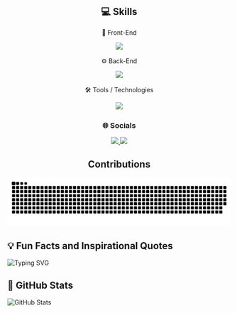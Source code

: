 <h2 align="center">💻 Skills</h2>

<p align="center">🎨 Front-End</p>
<p align="center">
    <img src="https://skillicons.dev/icons?i=html,css,javascript,ts,react,angular,next,bootstrap,tailwind,swift" />
</p>

<p align="center">⚙️ Back-End</p>
<p align="center">
    <img src="https://skillicons.dev/icons?i=nodejs,expressjs,cs,c,cpp,dotnet,spring,py,php,flask,django" />
</p>

<p align="center">🛠️ Tools / Technologies</p>
<p align="center">
    <img src="https://skillicons.dev/icons?i=git,github,tensorflow,postman,mongodb,mysql,sqlite,postgres,firebase,aws,gcp" />
</p>

<h3 align="center">🌐 Socials</h3>
<p align="center">
    <a href="mailto:amrabdelwahed00@gmail.com">
        <img src="https://skillicons.dev/icons?i=gmail" />
    </a>
    <a href="https://www.linkedin.com/in/amrabdelwahed/">
        <img src="https://skillicons.dev/icons?i=linkedin" />
    </a>
</p>

<h2 align="center">Contributions</h2>

![snake gif](https://github.com/AmrAbdelwahed/AmrAbdelwahed/blob/output/github-contribution-grid-snake-dark.svg)

## 💡 Fun Facts and Inspirational Quotes
![Typing SVG](https://readme-typing-svg.herokuapp.com?font=Fira+Code&size=18&duration=3000&color=F7B73F&lines=Debugging+is+like+being+a+detective!;Data+drives+the+future!;Keep+learning,+keep+growing!;Innovation+begins+where+knowledge+ends!)

<!---
## 🏙️ GitHub Skyline
![GitHub Skyline](https://github.com/AmrAbdelwahed/AmrAbdelwahed/blob/101707b7d7217d9d2dc5f2f0e12292ba4ee86014/model.png)
-->

## 🌟 GitHub Stats
![GitHub Stats](https://github-readme-stats.vercel.app/api?username=AmrAbdelwahed&show_icons=true&theme=radical)
